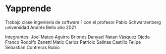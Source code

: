 # Yapprende
Trabajo clase ingeniería de software 1 con el profesor Pablo Schwarzenberg universidad Andrés Bello año 2021

Integrantes:
Joel Mateo Aguirre Briones
Danyael Natan Vásquez Ojeda
Franco Rodolfo Zanetti Matic
Carlos Patricio Salinas Castillo
Felipe Sebastián Contreras Rubio
